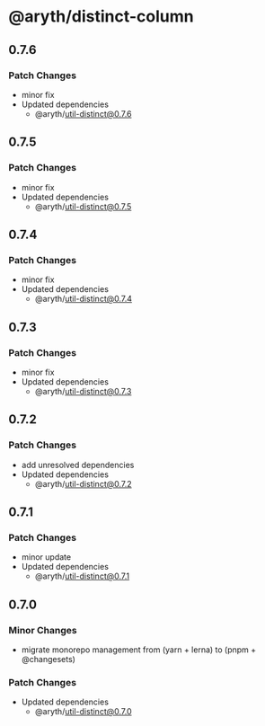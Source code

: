 # @aryth/distinct-column

## 0.7.6

### Patch Changes

- minor fix
- Updated dependencies
  - @aryth/util-distinct@0.7.6

## 0.7.5

### Patch Changes

- minor fix
- Updated dependencies
  - @aryth/util-distinct@0.7.5

## 0.7.4

### Patch Changes

- minor fix
- Updated dependencies
  - @aryth/util-distinct@0.7.4

## 0.7.3

### Patch Changes

- minor fix
- Updated dependencies
  - @aryth/util-distinct@0.7.3

## 0.7.2

### Patch Changes

- add unresolved dependencies
- Updated dependencies
  - @aryth/util-distinct@0.7.2

## 0.7.1

### Patch Changes

- minor update
- Updated dependencies
  - @aryth/util-distinct@0.7.1

## 0.7.0

### Minor Changes

- migrate monorepo management from (yarn + lerna) to (pnpm + @changesets)

### Patch Changes

- Updated dependencies
  - @aryth/util-distinct@0.7.0
